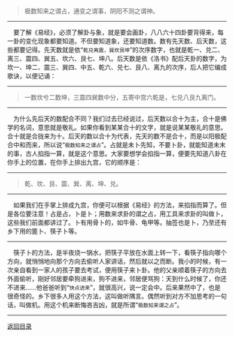 > 极数知来之谓占，通变之谓事，阴阳不测之谓神。
___
&emsp;要了解《易经》，必须了解卦与象，就是要会画卦，八八六十四卦要背得来，每一卦的变化现象都要知道。不但要知道象，还要知道数。数有先天数、后天数，这些都要记得。先天数就是依“``乾兑离震，巽坎艮坤``”的次序数字，也就是乾一、兑二、离三、震四、巽五、坎六、艮七、坤八。后天数是依《洛书》配后天卦的数字，为坎一、坤二、震三、巽四、中五、乾六、兑七、艮八、离九的次序，后人把它编成歌诀，以便记诵：
___
> 一数坎兮二数坤，三震四巽数中分，五寄中宫六乾是，七兑八艮九离门。
___
&emsp;为什么先后天的数配合不同？我们过去已经说过，后天数以合十为主，合十是佛学的名词，意思就是敬礼。如果你看到某某合十的文字，就是说某某敬礼的意思。合十就是合拢来为十。后天的数以合十为代表，先天的数不是合十，而是以阳极配合中和而来，所以说“``极数知来之谓占``”。占就是未卜先知，不要卜卦，就能知道未末的事，古人掐指一算，就是这个意思。大家要想学会掐指一算，便要先知道八卦在你手上的位置，在你手上排出九宫，它的顺序是：
___
> 乾、坎、艮、震、巽、离、坤、兑。 
___
&emsp;如果我们在手掌上排成九宫，你便可以根据《易经》的方法，来掐指而算了。但是各位要注意！占是占，卜是卜；用数来求卦的谓之占，用工具来求卦的叫做卜，这些我们前面都讲过了。卜有用骨卜的，如牛骨、龟甲等。抽签也是卜，乃至还有乡下用的篦卜、筷子卜等。
___
&emsp;筷子卜的方法，是半夜烧一锅水，把筷子平放在水面上转一下，看筷子指向哪个方向，就悄悄地向那个方向去偷听人家讲话，然后就以之而断。我小的时候，有一次亲自看到一家人的孩子要去考试，便用筷子来卜卦。他的父亲顺着筷子的方向去外面偷听，刚好邻居要牵狗进来，狗不进来，邻居便骂狗：天到什么时候了，你还不进来……他爸爸听到“``快点进来``”，就很高兴，说一定会中。后来果然中了，也是很奇怪的。乡下很多人用这个方法，这叫做听隅言。偶然听到对方不加思考的一句话，叫做机。用这个机来断悔吝吉凶，就是所谓“``极数知来谓之占``”。
___
[返回目录](../../../master/README.md#目录)